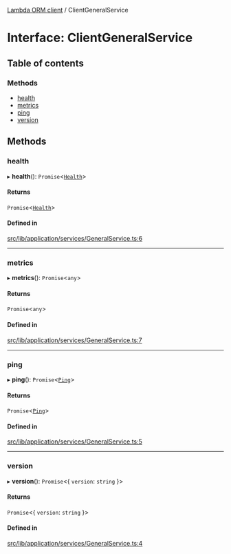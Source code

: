 [Lambda ORM client](../README.md) / ClientGeneralService

# Interface: ClientGeneralService

## Table of contents

### Methods

- [health](ClientGeneralService.md#health)
- [metrics](ClientGeneralService.md#metrics)
- [ping](ClientGeneralService.md#ping)
- [version](ClientGeneralService.md#version)

## Methods

### health

▸ **health**(): `Promise`\<[`Health`](Health.md)\>

#### Returns

`Promise`\<[`Health`](Health.md)\>

#### Defined in

[src/lib/application/services/GeneralService.ts:6](https://github.com/lambda-orm/lambdaorm-client-node/blob/711fd15a3a33de0da00f78fff640cb51c3140db8/src/lib/application/services/GeneralService.ts#L6)

___

### metrics

▸ **metrics**(): `Promise`\<`any`\>

#### Returns

`Promise`\<`any`\>

#### Defined in

[src/lib/application/services/GeneralService.ts:7](https://github.com/lambda-orm/lambdaorm-client-node/blob/711fd15a3a33de0da00f78fff640cb51c3140db8/src/lib/application/services/GeneralService.ts#L7)

___

### ping

▸ **ping**(): `Promise`\<[`Ping`](Ping.md)\>

#### Returns

`Promise`\<[`Ping`](Ping.md)\>

#### Defined in

[src/lib/application/services/GeneralService.ts:5](https://github.com/lambda-orm/lambdaorm-client-node/blob/711fd15a3a33de0da00f78fff640cb51c3140db8/src/lib/application/services/GeneralService.ts#L5)

___

### version

▸ **version**(): `Promise`\<\{ `version`: `string`  }\>

#### Returns

`Promise`\<\{ `version`: `string`  }\>

#### Defined in

[src/lib/application/services/GeneralService.ts:4](https://github.com/lambda-orm/lambdaorm-client-node/blob/711fd15a3a33de0da00f78fff640cb51c3140db8/src/lib/application/services/GeneralService.ts#L4)
